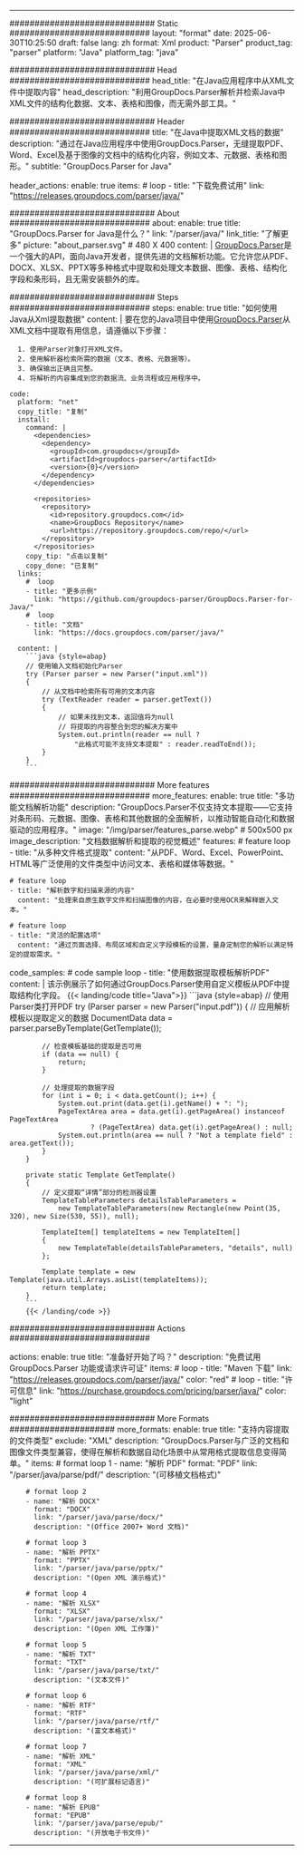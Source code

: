 


---
############################# Static ############################
layout: "format"
date:  2025-06-30T10:25:50
draft: false
lang: zh
format: Xml
product: "Parser"
product_tag: "parser"
platform: "Java"
platform_tag: "java"

############################# Head ############################
head_title: "在Java应用程序中从XML文件中提取内容"
head_description: "利用GroupDocs.Parser解析并检索Java中XML文件的结构化数据、文本、表格和图像，而无需外部工具。"

############################# Header ############################
title: "在Java中提取XML文档的数据" 
description: "通过在Java应用程序中使用GroupDocs.Parser，无缝提取PDF、Word、Excel及基于图像的文档中的结构化内容，例如文本、元数据、表格和图形。"
subtitle: "GroupDocs.Parser for Java" 

header_actions:
  enable: true
  items:
    #  loop
    - title: "下载免费试用"
      link: "https://releases.groupdocs.com/parser/java/"
      
############################# About ############################
about:
    enable: true
    title: "GroupDocs.Parser for Java是什么？"
    link: "/parser/java/"
    link_title: "了解更多"
    picture: "about_parser.svg" # 480 X 400
    content: |
       [GroupDocs.Parser](/parser/java/)是一个强大的API，面向Java开发者，提供先进的文档解析功能。它允许您从PDF、DOCX、XLSX、PPTX等多种格式中提取和处理文本数据、图像、表格、结构化字段和条形码，且无需安装额外的库。

############################# Steps ############################
steps:
    enable: true
    title: "如何使用Java从Xml提取数据"
    content: |
      要在您的Java项目中使用[GroupDocs.Parser](/parser/java/)从XML文档中提取有用信息，请遵循以下步骤：
      
      1. 使用Parser对象打开XML文件。
      2. 使用解析器检索所需的数据（文本、表格、元数据等）。
      3. 确保输出正确且完整。
      4. 将解析的内容集成到您的数据流、业务流程或应用程序中。
   
    code:
      platform: "net"
      copy_title: "复制"
      install:
        command: |
          <dependencies>
            <dependency>
              <groupId>com.groupdocs</groupId>
              <artifactId>groupdocs-parser</artifactId>
              <version>{0}</version>
            </dependency>
          </dependencies>

          <repositories>
            <repository>
              <id>repository.groupdocs.com</id>
              <name>GroupDocs Repository</name>
              <url>https://repository.groupdocs.com/repo/</url>
            </repository>
          </repositories>
        copy_tip: "点击以复制"
        copy_done: "已复制"
      links:
        #  loop
        - title: "更多示例"
          link: "https://github.com/groupdocs-parser/GroupDocs.Parser-for-Java/"
        #  loop
        - title: "文档"
          link: "https://docs.groupdocs.com/parser/java/"
          
      content: |
        ```java {style=abap}
        // 使用输入文档初始化Parser
        try (Parser parser = new Parser("input.xml"))
        {
            // 从文档中检索所有可用的文本内容
            try (TextReader reader = parser.getText())
            {
                // 如果未找到文本，返回值将为null
                // 将提取的内容整合到您的解决方案中
                System.out.println(reader == null ? 
                    "此格式可能不支持文本提取" : reader.readToEnd());
            }
        }
        ```            

############################# More features ############################
more_features:
  enable: true
  title: "多功能文档解析功能"
  description: "GroupDocs.Parser不仅支持文本提取——它支持对条形码、元数据、图像、表格和其他数据的全面解析，以推动智能自动化和数据驱动的应用程序。"
  image: "/img/parser/features_parse.webp" # 500x500 px
  image_description: "文档数据解析和提取的视觉概述"
  features:
    # feature loop
    - title: "从多种文件格式提取"
      content: "从PDF、Word、Excel、PowerPoint、HTML等广泛使用的文件类型中访问文本、表格和媒体等数据。"

    # feature loop
    - title: "解析数字和扫描来源的内容"
      content: "处理来自原生数字文件和扫描图像的内容，在必要时使用OCR来解释嵌入文本。"

    # feature loop
    - title: "灵活的配置选项"
      content: "通过页面选择、布局区域和自定义字段模板的设置，量身定制您的解析以满足特定的提取需求。"
      
  code_samples:
    # code sample loop
    - title: "使用数据提取模板解析PDF"
      content: |
        该示例展示了如何通过GroupDocs.Parser使用自定义模板从PDF中提取结构化字段。
        {{< landing/code title="Java">}}
        ```java {style=abap}
        //  使用Parser类打开PDF
        try (Parser parser = new Parser("input.pdf"))
        {
            // 应用解析模板以提取定义的数据
            DocumentData data = parser.parseByTemplate(GetTemplate());

            // 检查模板基础的提取是否可用
            if (data == null) {
                return;
            }

            // 处理提取的数据字段
            for (int i = 0; i < data.getCount(); i++) {
                System.out.print(data.get(i).getName() + ": ");
                PageTextArea area = data.get(i).getPageArea() instanceof PageTextArea
                        ? (PageTextArea) data.get(i).getPageArea() : null;
                System.out.println(area == null ? "Not a template field" : area.getText());
            }
        }

        private static Template GetTemplate()
        {
            // 定义提取“详情”部分的检测器设置
            TemplateTableParameters detailsTableParameters = 
                new TemplateTableParameters(new Rectangle(new Point(35, 320), new Size(530, 55)), null);

            TemplateItem[] templateItems = new TemplateItem[]
            {
                new TemplateTable(detailsTableParameters, "details", null)
            };

            Template template = new Template(java.util.Arrays.asList(templateItems));
            return template;
        }
        ```
        {{< /landing/code >}}


############################# Actions ############################

actions:
  enable: true
  title: "准备好开始了吗？"
  description: "免费试用 GroupDocs.Parser 功能或请求许可证"
  items:
    #  loop
    - title: "Maven 下载"
      link: "https://releases.groupdocs.com/parser/java/"
      color: "red"
        #  loop
    - title: "许可信息"
      link: "https://purchase.groupdocs.com/pricing/parser/java/"
      color: "light"


############################# More Formats #####################
more_formats:
    enable: true
    title: "支持内容提取的文件类型"
    exclude: "XML"
    description: "GroupDocs.Parser与广泛的文档和图像文件类型兼容，使得在解析和数据自动化场景中从常用格式提取信息变得简单。"
    items: 
        # format loop 1
        - name: "解析 PDF"
          format: "PDF"
          link: "/parser/java/parse/pdf/"
          description: "(可移植文档格式)"
          
        # format loop 2
        - name: "解析 DOCX"
          format: "DOCX"
          link: "/parser/java/parse/docx/"
          description: "(Office 2007+ Word 文档)"
          
        # format loop 3
        - name: "解析 PPTX"
          format: "PPTX"
          link: "/parser/java/parse/pptx/"
          description: "(Open XML 演示格式)"
          
        # format loop 4
        - name: "解析 XLSX"
          format: "XLSX"
          link: "/parser/java/parse/xlsx/"
          description: "(Open XML 工作簿)"
          
        # format loop 5
        - name: "解析 TXT"
          format: "TXT"
          link: "/parser/java/parse/txt/"
          description: "(文本文件)"
          
        # format loop 6
        - name: "解析 RTF"
          format: "RTF"
          link: "/parser/java/parse/rtf/"
          description: "(富文本格式)"
          
        # format loop 7
        - name: "解析 XML"
          format: "XML"
          link: "/parser/java/parse/xml/"
          description: "(可扩展标记语言)"
          
        # format loop 8
        - name: "解析 EPUB"
          format: "EPUB"
          link: "/parser/java/parse/epub/"
          description: "(开放电子书文件)"
         
          

---